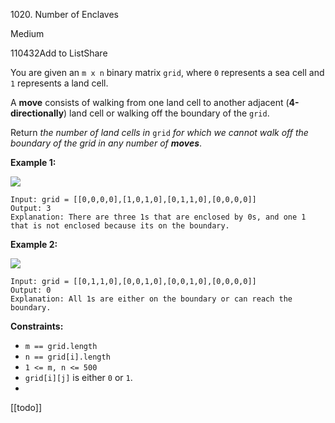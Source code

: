 1020\. Number of Enclaves

Medium

110432Add to ListShare

You are given an `m x n` binary matrix `grid`, where `0` represents a sea cell and `1` represents a land cell.

A **move** consists of walking from one land cell to another adjacent (**4-directionally**) land cell or walking off the boundary of the `grid`.

Return _the number of land cells in_ `grid` _for which we cannot walk off the boundary of the grid in any number of **moves**_.

**Example 1:**

![](https://assets.leetcode.com/uploads/2021/02/18/enclaves1.jpg)

```
Input: grid = [[0,0,0,0],[1,0,1,0],[0,1,1,0],[0,0,0,0]]
Output: 3
Explanation: There are three 1s that are enclosed by 0s, and one 1 that is not enclosed because its on the boundary.

```

**Example 2:**

![](https://assets.leetcode.com/uploads/2021/02/18/enclaves2.jpg)

```
Input: grid = [[0,1,1,0],[0,0,1,0],[0,0,1,0],[0,0,0,0]]
Output: 0
Explanation: All 1s are either on the boundary or can reach the boundary.

```

**Constraints:**

- `m == grid.length`
- `n == grid[i].length`
- `1 <= m, n <= 500`
- `grid[i][j]` is either `0` or `1`.
- 



[[todo]]
